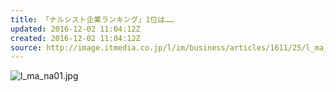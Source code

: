 ```yaml
---
title: 「ナルシスト企業ランキング」1位は……
updated: 2016-12-02 11:04:12Z
created: 2016-12-02 11:04:12Z
source: http://image.itmedia.co.jp/l/im/business/articles/1611/25/l_ma_na01.jpg
---
```


![l_ma_na01.jpg](../_resources/l_ma_na01.jpg)